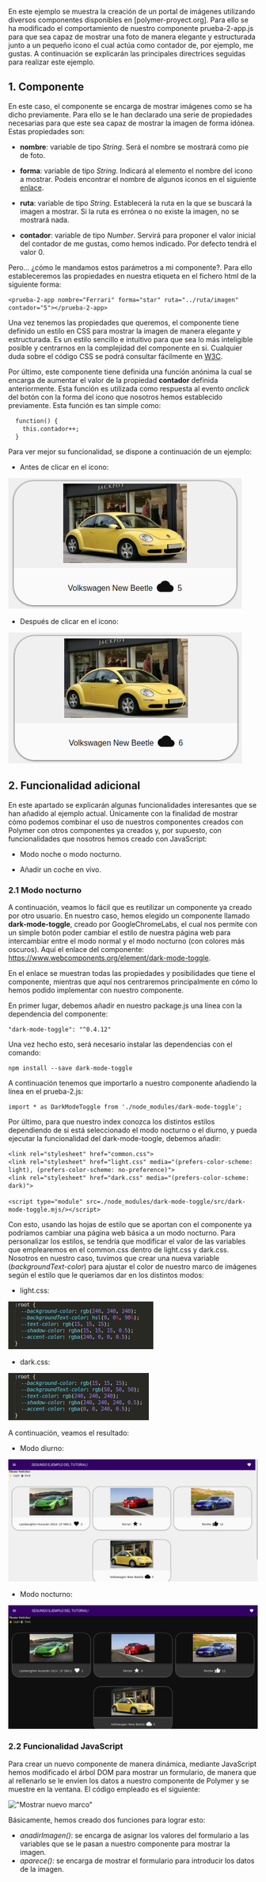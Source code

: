 
En este ejemplo se muestra la creación de un portal de imágenes utilizando diversos componentes disponibles en [polymer-proyect.org]. Para ello se ha modificado el comportamiento de nuestro componente prueba-2-app.js para que sea capaz de mostrar una foto de manera elegante y estructurada junto a un pequeño icono el cual actúa como contador de, por ejemplo, me gustas. A continuación se explicarán las principales directrices seguidas para realizar este ejemplo.

## 1. Componente

En este caso, el componente se encarga de mostrar imágenes como se ha dicho previamente. Para ello se le han declarado una serie de propiedades necesarias para que este sea capaz de mostrar la imagen de forma idónea. Estas propiedades son:

* **nombre**: variable de tipo *String*. Será el nombre se mostrará como pie de foto.

* **forma**: variable de tipo *String*. Indicará al elemento el nombre del icono a mostrar. Podeis encontrar el nombre de algunos iconos en el siguiente [enlace].

[enlace]:https://www.webcomponents.org/element/@polymer/iron-icons/demo/demo/index.html

* **ruta**: variable de tipo *String*. Establecerá la ruta en la que se buscará la imagen a mostrar. Si la ruta es errónea o no existe la imagen, no se mostrará nada.

* **contador**: variable de tipo *Number*. Servirá para proponer el valor inicial del contador de me gustas, como hemos indicado. Por defecto tendrá el valor 0.

Pero... ¿cómo le mandamos estos parámetros a mi componente?. Para ello estableceremos las propiedades en nuestra etiqueta en el fichero html de la siguiente forma:
```
<prueba-2-app nombre="Ferrari" forma="star" ruta="../ruta/imagen" contador="5"></prueba-2-app>
```

Una vez tenemos las propiedades que queremos, el componente tiene definido un estilo en CSS para mostrar la imagen de manera elegante y estructurada. Es un estilo sencillo e intuitivo para que sea lo más inteligible posible y centrarnos en la complejidad del componente en si. Cualquier duda sobre el código CSS se podrá consultar fácilmente en [W3C].

[W3C]:https://www.w3schools.com/css/

Por último, este componente tiene definida una función anónima la cual se encarga de aumentar el valor de la propiedad **contador** definida anteriormente. Esta función es utilizada como respuesta al evento *onclick* del botón con la forma del icono que nosotros hemos establecido previamente. Esta función es tan simple como:
```
  function() {
    this.contador++;
  }
```
Para ver mejor su funcionalidad, se dispone a continuación de un ejemplo:
* Antes de clicar en el icono:

!["Nuestro primer componente"](images/click1.png "Antes de clicar")

* Después de clicar en el icono:

!["Nuestro primer componente"](images/click2.png "Después de clicar")

## 2. Funcionalidad adicional

En este apartado se explicarán algunas funcionalidades interesantes que se han añadido al ejemplo actual. Únicamente con la finalidad de mostrar cómo podemos combinar el uso de nuestros componentes creados con Polymer con otros componentes ya creados y, por supuesto, con funcionalidades que nosotros hemos creado con JavaScript:

* Modo noche o modo nocturno.

* Añadir un coche en vivo.

### 2.1 Modo nocturno

A continuación, veamos lo fácil que es reutilizar un componente ya creado por otro usuario. En nuestro caso, hemos elegido un componente llamado **dark-mode-toggle**, creado por GoogleChromeLabs, el cual nos permite con un simple botón poder cambiar el estilo de nuestra página web para intercambiar entre el modo normal y el modo nocturno (con colores más oscuros). Aquí el enlace del componente: https://www.webcomponents.org/element/dark-mode-toggle.

En el enlace se muestran todas las propiedades y posibilidades que tiene el componente, mientras que aquí nos centraremos principalmente en cómo lo hemos podido implementar con nuestro componente.

En primer lugar, debemos añadir en nuestro package.js una línea con la dependencia del componente:
```
"dark-mode-toggle": "^0.4.12"
```
Una vez hecho esto, será necesario instalar las dependencias con el comando:
```
npm install --save dark-mode-toggle
```
A continuación tenemos que importarlo a nuestro componente añadiendo la línea en el prueba-2.js:
```
import * as DarkModeToggle from './node_modules/dark-mode-toggle';
```
Por último, para que nuestro index conozca los distintos estilos dependiendo de si está seleccionado el modo nocturno o el diurno, y pueda ejecutar la funcionalidad del dark-mode-toogle, debemos añadir:
```
<link rel="stylesheet" href="common.css">
<link rel="stylesheet" href="light.css" media="(prefers-color-scheme: light), (prefers-color-scheme: no-preference)">
<link rel="stylesheet" href="dark.css" media="(prefers-color-scheme: dark)">
    
<script type="module" src=./node_modules/dark-mode-toggle/src/dark-mode-toggle.mjs/></script>
```
Con esto, usando las hojas de estilo que se aportan con el componente ya podríamos cambiar una página web básica a un modo nocturno. Para personalizar los estilos, se tendría que modificar el valor de las variables que emplearemos en el common.css dentro de light.css y dark.css. Nosotros en nuestro caso, tuvimos que crear una nueva variable (*backgroundText-color*) para ajustar el color de nuestro marco de imágenes según el estilo que le queríamos dar en los distintos modos:

* light.css:

!["light.css"](images/lightstyle.png "Modo diurno")

* dark.css:

!["dark.css"](images/darkstyle.png "Modo nocturno")

A continuación, veamos el resultado:
* Modo diurno:

!["Modo diurno"](images/modo_diurno.png "Modo diurno")

* Modo nocturno:

!["Modo nocturno"](images/modo_nocturno.png "Modo nocturno")

### 2.2 Funcionalidad JavaScript

Para crear un nuevo componente de manera dinámica, mediante JavaScript hemos modificado el árbol DOM para mostrar un formulario, de manera que al rellenarlo se le envíen los datos a nuestro componente de Polymer y se muestre en la ventana. El código empleado es el siguiente:

!["Mostrar nuevo marco"](funcionalidadComponente.png "Generar marco dinámicamente")

Básicamente, hemos creado dos funciones para lograr esto:
* *anadirImagen()*: se encarga de asignar los valores del formulario a las variables que se le pasan a nuestro componente para mostrar la imagen.
* *aparece()*: se encarga de mostrar el formulario para introducir los datos de la imagen.
